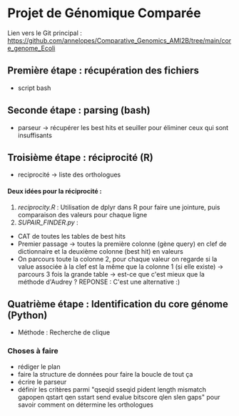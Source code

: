 # Projet de Génomique Comparée
Lien vers le Git principal : https://github.com/annelopes/Comparative_Genomics_AMI2B/tree/main/core_genome_Ecoli

## Première étape : récupération des fichiers
- script bash

## Seconde étape : parsing (bash)
- parseur → récupérer les best hits et seuiller pour éliminer ceux qui sont insuffisants

## Troisième étape : réciprocité (R)
- reciprocité → liste des orthologues

#### Deux idées pour la réciprocité :
1) *reciprocity.R* : Utilisation de dplyr dans R pour faire une jointure, puis comparaison des valeurs pour chaque ligne
2) *SUPAIR_FINDER.py* : 
- CAT de toutes les tables de best hits
- Premier passage → toutes la première colonne (gène query) en clef de dictionnaire et la deuxième colonne (best hit) en valeurs
- On parcours toute la colonne 2, pour chaque valeur on regarde si la value associée à la clef est la même que la colonne 1 (si elle existe)
  → parcours 3 fois la grande table
  → est-ce que c'est mieux que la méthode d'Audrey ? REPONSE : C'est une alternative :)

## Quatrième étape : Identification du core génome (Python)
- Méthode : Recherche de clique

### Choses à faire
- rédiger le plan
- faire la structure de données pour faire la boucle de tout ça
- écrire le parseur
- définir les critères parmi "qseqid sseqid pident length mismatch gapopen qstart qen sstart send evalue bitscore qlen slen gaps" pour savoir comment on détermine les orthologues
